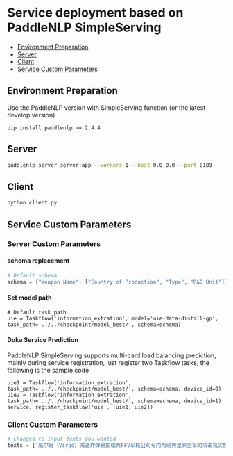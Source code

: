 # Service deployment based on PaddleNLP SimpleServing

- [Environment Preparation](#1)
- [Server](#2)
- [Client](#3)
- [Service Custom Parameters](#4)

<a name="1"></a>

## Environment Preparation
Use the PaddleNLP version with SimpleServing function (or the latest develop version)

```shell
pip install paddlenlp >= 2.4.4
```

<a name="2"></a>

## Server

```bash
paddlenlp server server:app --workers 1 --host 0.0.0.0 --port 8189
```

<a name="3"></a>

## Client

```bash
python client.py
```

<a name="4"></a>

## Service Custom Parameters

### Server Custom Parameters

#### schema replacement
```python
# Default schema
schema = {"Weapon Name": ["Country of Production", "Type", "R&D Unit"]}
```

#### Set model path
```
# Default task_path
uie = Taskflow('information_extration', model='uie-data-distill-gp', task_path='../../checkpoint/model_best/', schema=schema)
```

#### Doka Service Prediction
PaddleNLP SimpleServing supports multi-card load balancing prediction, mainly during service registration, just register two Taskflow tasks, the following is the sample code
```
uie1 = Taskflow('information_extration', task_path='../../checkpoint/model_best/', schema=schema, device_id=0)
uie2 = Taskflow('information_extration', task_path='../../checkpoint/model_best/', schema=schema, device_id=1)
service. register_taskflow('uie', [uie1, uie2])
```

### Client Custom Parameters

```python
# Changed to input texts you wanted
texts = ['威尔哥（Virgo）减速炸弹是由瑞典FFV军械公司专门为瑞典皇家空军的攻击机实施低空高速轰炸而研制，1956年开始研制，1963年进入服役，装备于A32“矛盾”、A35“龙”、和AJ134“雷”攻击机，主要用于攻击登陆艇、停放的飞机、高炮、野战火炮、轻型防护装甲车辆以及有生力量。']
```

